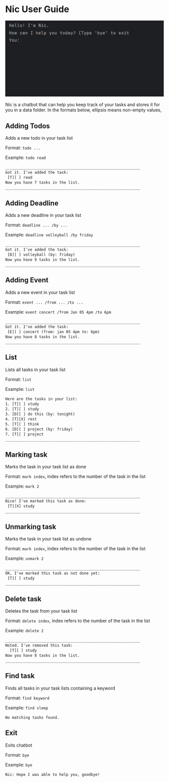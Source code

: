 # Nic User Guide

![img.png](img.png)



Nic is a chatbot that can help you keep track of your tasks and stores it for you in a data folder.
In the formats below, ellipsis means non-empty values,

## Adding Todos

Adds a new todo in your task list

Format: `todo ...` 

Example: `todo read`

```
____________________________________________________________
Got it. I've added the task:
 [T][ ] read
Now you have 7 tasks in the list.
____________________________________________________________
```

## Adding Deadline

Adds a new deadline in your task list

Format: `deadline ... /by ...`

Example: `deadline volleyball /by friday`

```
____________________________________________________________
Got it. I've added the task:
 [D][ ] volleyball (by: friday)
Now you have 9 tasks in the list.
____________________________________________________________

```

## Adding Event

Adds a new event in your task list

Format: `event ... /from ... /to ...`

Example: `event concert /from Jan 05 4pm /to 6pm`

```
____________________________________________________________
Got it. I've added the task:
 [E][ ] concert (from: jan 05 4pm to: 6pm)
Now you have 8 tasks in the list.
____________________________________________________________

```

## List

Lists all tasks in your task list

Format: `list`

Example: `list`

```
Here are the tasks in your list:
1. [T][ ] study
2. [T][ ] study
3. [D][ ] do this (by: tonight)
4. [T][X] rest
5. [T][ ] think
6. [D][ ] project (by: friday)
7. [T][ ] project
____________________________________________________________

```

## Marking task

Marks the task in your task list as done

Format: `mark index`, index refers to the number of the task in the list

Example: `mark 2`

```
____________________________________________________________
Nice! I've marked this task as done:
 [T][X] study
____________________________________________________________

```

## Unmarking task

Marks the task in your task list as undone

Format: `mark index`, index refers to the number of the task in the list

Example: `unmark 2`

```
____________________________________________________________
OK, I've marked this task as not done yet:
 [T][ ] study
____________________________________________________________

```

## Delete task

Deletes the task from your task list

Format: `delete index`, index refers to the number of the task in the list

Example: `delete 2`

```
____________________________________________________________
Noted. I've removed this task:
  [T][ ] study
Now you have 8 tasks in the list.
____________________________________________________________

```

## Find task

Finds all tasks in your task lists containing a keyword

Format: `find keyword`

Example: `find sleep`

```
No matching tasks found.

```

## Exit

Exits chatbot

Format: `bye`

Example: `bye`

```
Nic: Hope I was able to help you, goodbye!

```